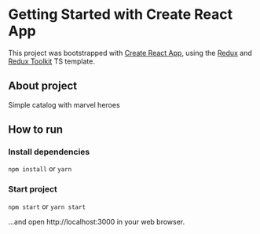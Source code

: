 # Getting Started with Create React App

This project was bootstrapped with [Create React App](https://github.com/facebook/create-react-app), using the [Redux](https://redux.js.org/) and [Redux Toolkit](https://redux-toolkit.js.org/) TS template.

## About project

Simple catalog with marvel heroes

## How to run

### Install dependencies
`npm install` or `yarn`

### Start project
`npm start` or `yarn start`

…and open http://localhost:3000 in your web browser.
